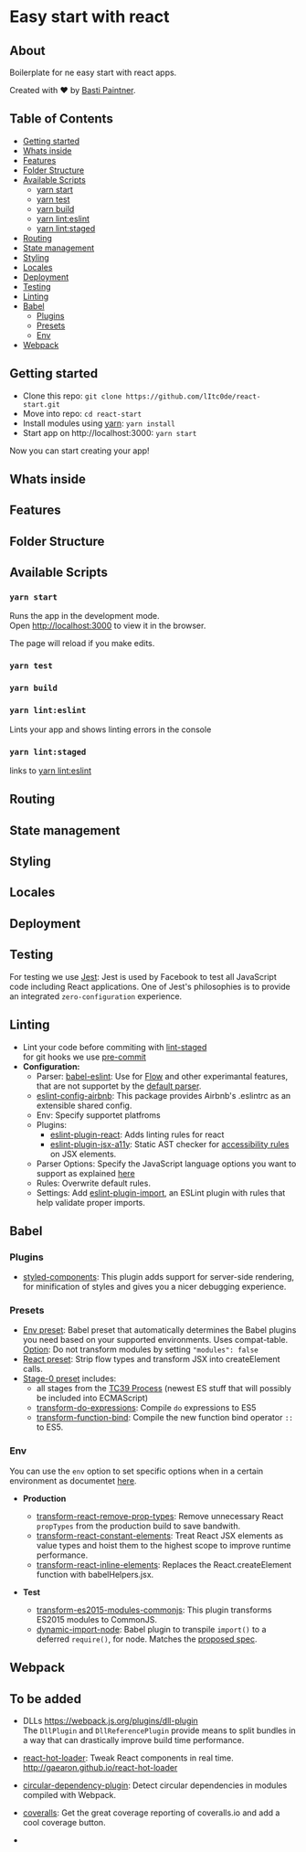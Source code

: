 # Easy start with react

## About
Boilerplate for ne easy start with react apps.

Created with ❤️ by [Basti Paintner](https://twitter.com/lItc0de).

## Table of Contents

- [Getting started](#getting-started)
- [Whats inside](#whats-inside)
- [Features](#features)
- [Folder Structure](#folder-structure)
- [Available Scripts](#available-scripts)
  - [yarn start](#yarn-start)
  - [yarn test](#yarn-test)
  - [yarn build](#yarn-build)
  - [yarn lint:eslint](#yarn-lint-eslint)
  - [yarn lint:staged](#yarn-lint-staged)
- [Routing](#routing)
- [State management](#state-management)
- [Styling](#styling)
- [Locales](#locales)
- [Deployment](#deployment)
- [Testing](#testing)
- [Linting](#linting)
- [Babel](#babel)
  - [Plugins](#plugins)
  - [Presets](#presets)
  - [Env](#env)
- [Webpack](#webpack)

## Getting started
- Clone this repo: `git clone https://github.com/lItc0de/react-start.git`
- Move into repo: `cd react-start`
- Install modules using [yarn](https://yarnpkg.com/lang/en/docs/install/): `yarn install`
- Start app on http://localhost:3000: `yarn start`

Now you can start creating your app!

## Whats inside


## Features


## Folder Structure


## Available Scripts

### `yarn start`

Runs the app in the development mode.<br>
Open [http://localhost:3000](http://localhost:3000) to view it in the browser.

The page will reload if you make edits.<br>

### `yarn test`

### `yarn build`

### `yarn lint:eslint`

Lints your app and shows linting errors in the console

### `yarn lint:staged`

links to [yarn lint:eslint](#yarn-lint-eslint)

## Routing


## State management


## Styling


## Locales


## Deployment


## Testing

For testing we use [Jest](https://facebook.github.io/jest): Jest is used by Facebook to test all JavaScript code including React applications. One of Jest's philosophies is to provide an integrated `zero-configuration` experience.

## Linting

- Lint your code before commiting with [lint-staged](https://github.com/okonet/lint-staged)<br>
  for git hooks we use [pre-commit](https://github.com/observing/pre-commit)
- **Configuration:**
  - Parser: [babel-eslint](https://github.com/babel/babel-eslint): Use for [Flow](https://github.com/facebook/flow) and other experimantal features, that are not supportet by the [default parser](https://github.com/eslint/espree).
  - [eslint-config-airbnb](https://github.com/airbnb/javascript/tree/master/packages/eslint-config-airbnb): This package provides Airbnb's .eslintrc as an extensible shared config.
  - Env: Specify supportet platfroms
  - Plugins:
    - [eslint-plugin-react](https://github.com/yannickcr/eslint-plugin-react): Adds linting rules for react
    - [eslint-plugin-jsx-a11y](https://github.com/evcohen/eslint-plugin-jsx-a11y): Static AST checker for [accessibility rules](https://github.com/reactjs/react-a11y) on JSX elements.
  - Parser Options: Specify the JavaScript language options you want to support as explained [here](https://eslint.org/docs/user-guide/configuring#specifying-parser-options)
  - Rules: Overwrite default rules.
  - Settings: Add [eslint-plugin-import](https://github.com/benmosher/eslint-plugin-import), an ESLint plugin with rules that help validate proper imports.

## Babel

### Plugins
- [styled-components](https://www.styled-components.com/docs/tooling#babel-plugin): This plugin adds support for server-side rendering, for minification of styles and gives you a nicer debugging experience.

### Presets
- [Env preset](https://babeljs.io/docs/plugins/preset-env): Babel preset that automatically determines the Babel plugins you need based on your supported environments. Uses compat-table.<br/>
  [Option](https://babeljs.io/docs/plugins/preset-env#optionsmodules): Do not transform modules by setting `"modules": false`
- [React preset](https://babeljs.io/docs/plugins/preset-react): Strip flow types and transform JSX into createElement calls.
- [Stage-0 preset](https://babeljs.io/docs/plugins/preset-stage-0) includes:
  - all stages from the [TC39 Process](https://tc39.github.io/process-document) (newest ES stuff that will possibly be included into ECMAScript)
  - [transform-do-expressions](https://babeljs.io/docs/plugins/transform-do-expressions): Compile `do` expressions to ES5
  - [transform-function-bind](https://babeljs.io/docs/plugins/transform-function-bind): Compile the new function bind operator `::` to ES5.

### Env

You can use the `env` option to set specific options when in a certain environment as documentet [here](https://babeljs.io/docs/usage/babelrc/#env-option).

- **Production**
  - [transform-react-remove-prop-types](https://github.com/oliviertassinari/babel-plugin-transform-react-remove-prop-types): Remove unnecessary React `propTypes` from the production build to save bandwith.
  - [transform-react-constant-elements](https://babeljs.io/docs/plugins/transform-react-constant-elements): Treat React JSX elements as value types and hoist them to the highest scope to improve runtime performance.
  - [transform-react-inline-elements](https://babeljs.io/docs/plugins/transform-react-inline-elements): Replaces the React.createElement function with babelHelpers.jsx.

- **Test**
  - [transform-es2015-modules-commonjs](https://babeljs.io/docs/plugins/transform-es2015-modules-commonjs): This plugin transforms ES2015 modules to CommonJS.
  - [dynamic-import-node](https://github.com/airbnb/babel-plugin-dynamic-import-node): Babel plugin to transpile `import()` to a deferred `require()`, for node. Matches the [proposed spec](https://github.com/domenic/proposal-import-function).

## Webpack


## To be added

- DLLs https://webpack.js.org/plugins/dll-plugin<br/>
The `DllPlugin` and `DllReferencePlugin` provide means to split bundles in a way that can drastically improve build time performance.

- [react-hot-loader](https://github.com/gaearon/react-hot-loader): Tweak React components in real time. http://gaearon.github.io/react-hot-loader

- [circular-dependency-plugin](https://github.com/aackerman/circular-dependency-plugin): Detect circular dependencies in modules compiled with Webpack.

- [coveralls](https://github.com/nickmerwin/node-coveralls): Get the great coverage reporting of coveralls.io and add a cool coverage button.

-
